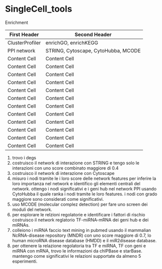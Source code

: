 # SingleCell_tools

Enrichment

| First Header  | Second Header |
| ------------- | ------------- |
| ClusterProfiler  | enrichGO, enrichKEGG |
| PPI network | STRING, Cytoscape, CytoHubba, MCODE |
| Content Cell  | Content Cell  |
| Content Cell  | Content Cell  |
| Content Cell  | Content Cell  |
| Content Cell  | Content Cell  |
| Content Cell  | Content Cell  |
| Content Cell  | Content Cell  |
| Content Cell  | Content Cell  |
| Content Cell  | Content Cell  |
| Content Cell  | Content Cell  |
| Content Cell  | Content Cell  |
| Content Cell  | Content Cell  |
| Content Cell  | Content Cell  |


1. trovo i degs
2. costruisco il network di interazione con STRING e tengo solo le interazioni con uno score combinato maggiore di 0.4
3. costruisco il network di interazione con Cytoscape
4. misuro i nodi tramite le i loro score delle network features per inferire la loro importanza nel network e identifico gli elementi centrali del network. ottengo i nodi significativi e i geni hub nel network PPI usando CytoHubba il quale ranka i nodi tramite le loro features. i nodi con grado maggiore sono considerati come significativi.
5. uso MCODE (molecular complez detection) per fare uno screen dei moduli del network.
6. per esplorare le relzioni regolatorie e identificare i fattori di rischio costruisco il network reglatorio TF-miRNA-mRNA dei geni hub e dei miRNAs.
7. colleiono i miRNA faccio text mining  in pubmed usando il mammalian NcRNA-disease repository (MNDR) con uno score maggiore di 0.7, lo human microRNA disease database (HMDD) e il miR2disease database.
8. per ottenere la relazione regolatoria tra TF e miRNA, TF con geni e miRNA con mRNA, trovo le informazioni da chIPBase e starBase. mantengo come significativi le relazioni supportate da almeno 5 esperimenti.
